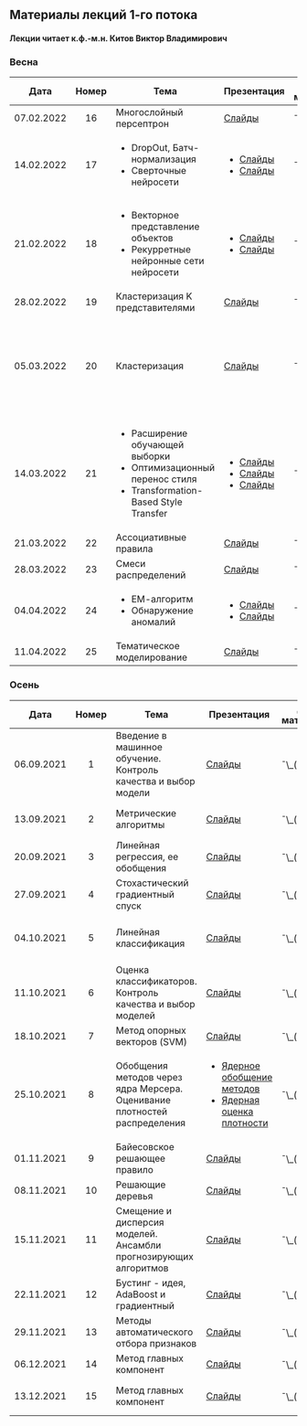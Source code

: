 ## Материалы лекций 1-го потока 
#### Лекции читает  к.ф.-м.н. Китов Виктор Владимирович

### Весна

| Дата | Номер | Тема | Презентация | Доп. материалы | Практическое задание |
| :---: | :---: | --- | --- | --- | --- |
| 07.02.2022 | 16 | Многослойный персептрон  | [Слайды](https://github.com/MSU-ML-COURSE/ML-COURSE-21-22/blob/main/slides/1_stream/160-Multilayer%20perceptron.pdf) | ¯\\\_(ツ)\_/¯ | ¯\\\_(ツ)\_/¯ |
| 14.02.2022 | 17 | <ul><li>DropOut, Батч-нормализация</li><li>Сверточные нейросети</li></ul>  | <ul><li>[Слайды](https://github.com/MSU-ML-COURSE/ML-COURSE-21-22/blob/main/slides/1_stream/170-DropOut%2C%20BatchNorm.pdf)</li><li>[Слайды](https://github.com/MSU-ML-COURSE/ML-COURSE-21-22/blob/main/slides/1_stream/180-Convolutional%20neural%20networks.pdf)</li></ul> | ¯\\\_(ツ)\_/¯ | Деревья решений (17.02.2022) |
| 21.02.2022 | 18 | <ul><li>Векторное представление объектов</li><li>Рекурретные нейронные сети нейросети</li></ul>  | <ul><li>[Слайды](https://github.com/MSU-ML-COURSE/ML-COURSE-21-22/blob/main/slides/1_stream/190-Embeddings.pdf)</li><li>[Слайды](https://github.com/MSU-ML-COURSE/ML-COURSE-21-22/blob/main/slides/1_stream/200-Recurrent%20neural%20nets.pdf)</li></ul> | ¯\\\_(ツ)\_/¯ | ¯\\\_(ツ)\_/¯ |
| 28.02.2022 | 19 | Кластеризация K представителями  | [Слайды](https://github.com/MSU-ML-COURSE/ML-COURSE-21-22/blob/main/slides/1_stream/210-Clustering%20K%20representatives.pdf) | ¯\\\_(ツ)\_/¯ | ¯\\\_(ツ)\_/¯ |
| 05.03.2022 | 20 | Кластеризация | [Слайды](https://github.com/MSU-ML-COURSE/ML-COURSE-21-22/blob/main/slides/1_stream/220-Clustering.pdf) | ¯\\\_(ツ)\_/¯ | <ul><li>Градиентный бустинг (10.03.2022)</li><li>Тест по лекциям 16-18 (11.03.2022)</li></ul>  |
| 14.03.2022 | 21 | <ul><li>Расширение обучающей выборки</li><li>Оптимизационный перенос стиля</li><li>Transformation-Based Style Transfer</li></ul> | <ul><li>[Слайды](https://github.com/MSU-ML-COURSE/ML-COURSE-21-22/blob/main/slides/1_stream/230-Augmentation%20of%20image%20datasets.pdf)</li><li>[Слайды](https://github.com/MSU-ML-COURSE/ML-COURSE-21-22/blob/main/slides/1_stream/230-Augmentation%20of%20image%20datasets.pdf)</li><li>[Слайды](https://github.com/MSU-ML-COURSE/ML-COURSE-21-22/blob/main/slides/1_stream/232-Transformation-based%20ST.pdf)</li></ul> | ¯\\\_(ツ)\_/¯ | ¯\\\_(ツ)\_/¯ |
| 21.03.2022 | 22 | Ассоциативные правила | [Слайды](https://github.com/MSU-ML-COURSE/ML-COURSE-21-22/blob/main/slides/1_stream/240-Association%20rules.pdf) | ¯\\\_(ツ)\_/¯ | Кластеризация (24.03.2022) |
| 28.03.2022 | 23 | Смеси распределений | [Слайды](https://github.com/MSU-ML-COURSE/ML-COURSE-21-22/blob/main/slides/1_stream/250-Mixture%20density%20models.pdf) | ¯\\\_(ツ)\_/¯ | ¯\\\_(ツ)\_/¯ |
| 04.04.2022 | 24 | <ul><li>ЕМ-алгоритм</li><li>Обнаружение аномалий</li></ul> | <ul><li>[Слайды](https://github.com/MSU-ML-COURSE/ML-COURSE-21-22/blob/main/slides/1_stream/260-EM%20algorithm.pdf)</li><li>[Слайды](https://github.com/MSU-ML-COURSE/ML-COURSE-21-22/blob/main/slides/1_stream/250-Outlier%20detection.pdf)</li></ul> | ¯\\\_(ツ)\_/¯ | Контест (06.04.2022) |
| 11.04.2022 | 25 | Тематическое моделирование | [Слайды](https://github.com/MSU-ML-COURSE/ML-COURSE-21-22/blob/main/slides/1_stream/260-Topic%20modelling.pdf) | ¯\\\_(ツ)\_/¯ | ¯\\\_(ツ)\_/¯ |


### Осень

| Дата | Номер | Тема | Презентация | Доп. материалы | Практическое задание |
| :---: | :---: | --- | --- | --- | --- |
| 06.09.2021 | 1 | Введение в машинное обучение. Контроль качества и выбор модели  | [Слайды](https://github.com/MSU-ML-COURSE/ML-COURSE-21-22/blob/main/slides/1_stream/010-%D0%9E%D1%81%D0%BD%D0%BE%D0%B2%D0%BD%D1%8B%D0%B5%20%D0%BF%D0%BE%D0%BD%D1%8F%D1%82%D0%B8%D1%8F%20%D0%B8%20%D0%B7%D0%B0%D0%B4%D0%B0%D1%87%D0%B8%20%D0%BC%D0%B0%D1%88%D0%B8%D0%BD%D0%BD%D0%BE%D0%B3%D0%BE%20%D0%BE%D0%B1%D1%83%D1%87%D0%B5%D0%BD%D0%B8%D1%8F.pdf) | ¯\\\_(ツ)\_/¯ | ¯\\\_(ツ)\_/¯ |
| 13.09.2021 | 2 | Метрические алгоритмы  | [Слайды](https://github.com/MSU-ML-COURSE/ML-COURSE-21-22/blob/main/slides/1_stream/020-Nearest%20centroids%2C%20K-NN.pdf) | ¯\\\_(ツ)\_/¯ | Основы Python (16.09.2021) |
| 20.09.2021 | 3 | Линейная регрессия, ее обобщения  | [Слайды](https://github.com/MSU-ML-COURSE/ML-COURSE-21-22/blob/main/slides/1_stream/030-Linear%20regression%20and%20extensions.pdf) | ¯\\\_(ツ)\_/¯ | ¯\\\_(ツ)\_/¯ |
| 27.09.2021 | 4 | Стохастический градиентный спуск  | [Слайды](https://github.com/MSU-ML-COURSE/ML-COURSE-21-22/blob/main/slides/1_stream/035-Stochastic%20gradient%20descent.pdf) | ¯\\\_(ツ)\_/¯ | Тест по лекциям 1-3 |
| 04.10.2021 | 5 | Линейная классификация | [Слайды](https://github.com/MSU-ML-COURSE/ML-COURSE-21-22/blob/main/slides/1_stream/040-Linear%20classification.pdf) | ¯\\\_(ツ)\_/¯ | Numpy, pandas, matplotlib (07.10.2021) |
| 11.10.2021 | 6 | Оценка классификаторов. Контроль качества и выбор моделей | [Слайды](https://github.com/MSU-ML-COURSE/ML-COURSE-21-22/blob/main/slides/1_stream/050-Classifier%20evaluation.pdf) | ¯\\\_(ツ)\_/¯ | ¯\\\_(ツ)\_/¯ |
| 18.10.2021 | 7 | Метод опорных векторов (SVM)| [Слайды](https://github.com/MSU-ML-COURSE/ML-COURSE-21-22/blob/main/slides/1_stream/060-Support%20vector%20machines.pdf) | ¯\\\_(ツ)\_/¯ | kNN (21.10.2021) |
| 25.10.2021 | 8 | Обобщения методов через ядра Мерсера. Оценивание плотностей распределения | <ul><li>[Ядерное обобщение методов](https://github.com/MSU-ML-COURSE/ML-COURSE-21-22/blob/main/slides/1_stream/070-Kernel%20trick.pdf)</li><li>[Ядерная оценка плотности](https://github.com/MSU-ML-COURSE/ML-COURSE-21-22/blob/main/slides/1_stream/080-Kernel%20density%20estimation.pdf)</li></ul> | ¯\\\_(ツ)\_/¯  | Тест по лекциям 3-7 |
| 01.11.2021 | 9 | Байесовское решающее правило | [Слайды](https://github.com/MSU-ML-COURSE/ML-COURSE-21-22/blob/main/slides/1_stream/90-Bayes%20decision%20rule.pdf)| ¯\\\_(ツ)\_/¯  | Linear Models (04.11.2021) |
| 08.11.2021 | 10 | Решающие деревья | [Слайды](https://github.com/MSU-ML-COURSE/ML-COURSE-21-22/blob/main/slides/1_stream/100-Decision%20trees.pdf)  | ¯\\\_(ツ)\_/¯  | Тест по лекциям 7-9 |
| 15.11.2021 | 11 | Смещение и дисперсия моделей. Ансамбли прогнозирующих алгоритмов | [Слайды](https://github.com/MSU-ML-COURSE/ML-COURSE-21-22/blob/main/slides/1_stream/110-Ensemble%20methods%2C%20bias-variance.pdf)  | ¯\\\_(ツ)\_/¯  | SVM (18.11.2021) |
| 22.11.2021 | 12 | Бустинг - идея, AdaBoost и градиентный | [Слайды](https://github.com/MSU-ML-COURSE/ML-COURSE-21-22/blob/main/slides/1_stream/120-Boosting.pdf)  | ¯\\\_(ツ)\_/¯  | ¯\\\_(ツ)\_/¯ |
| 29.11.2021 | 13 | Методы автоматического отбора признаков | [Слайды](https://github.com/MSU-ML-COURSE/ML-COURSE-21-22/blob/main/slides/1_stream/130-Feature%20selection.pdf)  | ¯\\\_(ツ)\_/¯  | ¯\\\_(ツ)\_/¯ |
| 06.12.2021 | 14 | Метод главных компонент | [Слайды](https://github.com/MSU-ML-COURSE/ML-COURSE-21-22/blob/main/slides/1_stream/140%2C%20150-PCA.pdf)  | ¯\\\_(ツ)\_/¯  | ¯\\\_(ツ)\_/¯ |
| 13.12.2021 | 15 | Метод главных компонент | [Слайды](https://github.com/MSU-ML-COURSE/ML-COURSE-21-22/blob/main/slides/1_stream/140%2C%20150-PCA.pdf)  | ¯\\\_(ツ)\_/¯  | Тесты по лекциям 9 - 14 |




